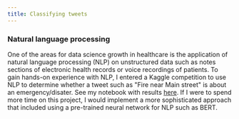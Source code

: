 ```yaml
---
title: Classifying tweets
---
```


### Natural language processing
One of the areas for data science growth in healthcare is the application of natural language processing (NLP) on unstructured data such as notes sections of electronic health records or voice recordings of patients. To gain hands-on experience with NLP, I entered a Kaggle competition to use NLP to determine whether a tweet such as "Fire near Main street" is about an emergency/disater. See my notebook with results [here](https://www.kaggle.com/franciscoxpena/nlp-evaluating-disaster-tweets). If I were to spend more time on this project, I would implement a more sophisticated approach that included using a pre-trained neural network for NLP such as BERT.
